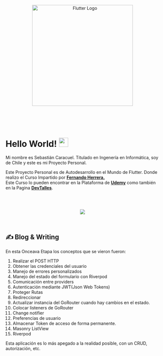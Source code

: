 <p align="center">
  <a href="#" target="blank"><img src="https://storage.googleapis.com/cms-storage-bucket/6a07d8a62f4308d2b854.svg" width="330" alt="Flutter Logo" /></a>
</p>

<br>
<br>
<br>

# Hello World! <img src="https://raw.githubusercontent.com/MartinHeinz/MartinHeinz/master/wave.gif" width="30px" height="30px" />

Mi nombre es Sebastián Caracuel. Titulado en Ingenería en Informática, soy de Chile y este es mi Proyecto Personal.

Este Proyecto Personal es de Autodesarrollo en el Mundo de Flutter.
Donde realizo el Curso Impartido por <a href="https://gist.github.com/Klerith"><b>Fernando Herrera.</b></a><br>
Este Curso lo pueden encontrar en la Plataforma de <a href="https://www.udemy.com/course/flutter-cero-a-experto/?kw=flutter&src=sac"><b>Udemy</b></a> como también en la Pagina <a href="https://cursos.devtalles.com/"><b>DevTalles</b></a>. 


<br>
<br>
<p align="center">
  <a href="https://skillicons.dev">
    <img src="https://skillicons.dev/icons?i=flutter,dart,vscode,firebase&perline=14" />
  </a>
</p>


<br>

## &#x270d; Blog & Writing

En esta Onceava Etapa los conceptos que se vieron fueron:
<br>

1. Realizar el POST HTTP
2. Obtener las credenciales del usuario
3. Manejo de errores personalizados
4. Manejo del estado del formulario con Riverpod
5. Comunicación entre providers
6. Autenticación mediante JWT(Json Web Tokens)
7. Proteger Rutas
8. Redireccionar
9. Actualizar instancia del GoRouter cuando hay cambios en el estado.
10. Colocar listeners de GoRouter
11. Change notifier
12. Preferencias de usuario
13. Almacenar Token de acceso de forma permanente.
14. Masonry ListView
15. Riverpod


Esta aplicación es lo más apegado a la realidad posible, con un CRUD, autorización, etc</b>.
<br> 
<br>

